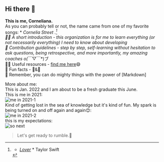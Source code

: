 ## Hi there 👋
**This is me, Corneliana.**  
As you can probably tell or not, the name came from one of my favorite songs: * *Cornelia Street* *.[^1]  
🙋‍♀️ A short introduction - this organization is for me to learn everything (or not necessarily everything) I need to know about developing  
🌈 Contribution guidelines - step by step, self-learning without hesitation to ask questions, being retrospective, and more importantly, my amazing coaches o(*￣▽￣*)ブ   
👩‍💻 Useful resources - [find me here](https://github.com/gtb-2022-lian-pengzi)😄  
🍿 Fun facts - 🥛&🎦  
🧙 Remember, you can do mighty things with the power of [Markdown]  

More about me:  
This is Jan. 2022 and I am about to be a fresh graduate this June.  
This is me in 2021:  
![me in 2021-1](<img src = "https://raw.githubusercontent.com/test-before-submitting/.github/main/assets/me%20in%202021-1.jpg"  width = "30%" alt = "talking to my super brilliant friend"/>)  
Kind of getting lost in the sea of knowledge but it's kind of fun. My spark is being turned on and off again and again😊:  
![me in 2021-2](<img src = "https://github.com/test-before-submitting/.github/blob/main/assets/be%20like.jpg" width = "30%" alt="have no idea and get lost😂"/>)  
this is my expectations:  
![so next](<img src = "https://github.com/test-before-submitting/.github/blob/main/assets/so%20next.jpg" width="30%" alt="find myself"/>)  
>Let's get ready to rumble.🤩  
[^1]: * *[Lover](https://www.youtube.com/watch?v=p1cEvNn88jM&list=PLkqz3S84Tw-RdM_IQwtQrYJpkOmJH2Ngw)* * Taylor Swift